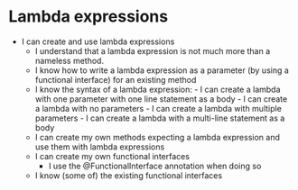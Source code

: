# Lambda expressions
- I can create and use lambda expressions
    - I understand that a lambda expression is not much more than a nameless method.
    - I know how to write a lambda expression as a parameter (by using a functional interface) for an existing method
    - I know the syntax of a lambda expression:
            - I can create a lambda with one parameter with one line statement as a body
            - I can create a lambda with no parameters
            - I can create a lambda with multiple parameters
            - I can create a lambda with a multi-line statement as a body
    - I can create my own methods expecting a lambda expression and use them with lambda expressions
    - I can create my own functional interfaces
        - I use the @FunctionalInterface annotation when doing so
    - I know (some of) the existing functional interfaces 

